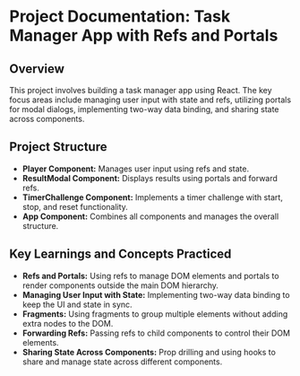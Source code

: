 # Project Documentation: Task Manager App with Refs and Portals

## Overview
This project involves building a task manager app using React. The key focus areas include managing user input with state and refs, utilizing portals for modal dialogs, implementing two-way data binding, and sharing state across components.

## Project Structure
- **Player Component:** Manages user input using refs and state.
- **ResultModal Component:** Displays results using portals and forward refs.
- **TimerChallenge Component:** Implements a timer challenge with start, stop, and reset functionality.
- **App Component:** Combines all components and manages the overall structure.

## Key Learnings and Concepts Practiced
- **Refs and Portals:** Using refs to manage DOM elements and portals to render components outside the main DOM hierarchy.
- **Managing User Input with State:** Implementing two-way data binding to keep the UI and state in sync.
- **Fragments:** Using fragments to group multiple elements without adding extra nodes to the DOM.
- **Forwarding Refs:** Passing refs to child components to control their DOM elements.
- **Sharing State Across Components:** Prop drilling and using hooks to share and manage state across different components.